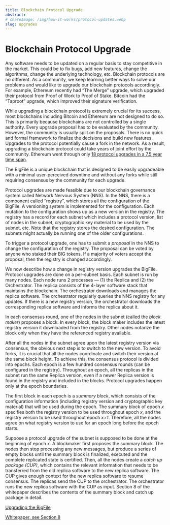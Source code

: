 ```yaml
---
title: Blockchain Protocol Upgrade
abstract:
# shareImage: /img/how-it-works/protocol-updates.webp
slug: upgrades
---
```


# Blockchain Protocol Upgrade

Any software needs to be updated on a regular basis to stay competitive in the market. This could be to fix bugs, add new features, change the algorithms, change the underlying technology, etc. Blockchain protocols are no different. As a community, we keep learning better ways to solve our problems and would like to upgrade our blockchain protocols accordingly. For example, Ethereum recently had “The Merge” upgrade, which upgraded their protocol from Proof of Work to Proof of Stake. Bitcoin had the “Taproot” upgrade, which improved their signature verification.

While upgrading a blockchain protocol is extremely crucial for its success, most blockchains including Bitcoin and Ethereum are not designed to do so. This is primarily because blockchains are not controlled by a single authority. Every upgrade proposal has to be evaluated by the community. However, the community is usually split on the proposals. There is no quick and formal framework to finalize the decisions and build new features. Upgrades to the protocol potentially cause a fork in the network. As a result, upgrading a blockchain protocol could take years of joint effort by the community. Ethereum went through only [18 protocol upgrades in a 7.5 year time span](https://ethereum.org/en/history/).

The BigFile is a unique blockchain that is designed to be easily upgradeable with a minimal user-perceived downtime and without any forks while still requiring consensus by the community for each upgrade. 

Protocol upgrades are made feasible due to our blockchain governance system called Network Nervous System (NNS). In the NNS, there is a component called “registry”, which stores all the configuration of the BigFile. A versioning system is implemented for the configuration. Each mutation to the configuration shows up as a new version in the registry. The registry has a record for each subnet which includes a protocol version, list of nodes in the subnet, cryptographic key material to be used by the subnet, etc. Note that the registry stores the desired configuration. The subnets might actually be running one of the older configurations.

To trigger a protocol upgrade, one has to submit a _proposal_ in the NNS to change the configuration of the registry. The proposal can be voted by anyone who staked their BIG tokens. If a majority of voters accept the proposal, then the registry is changed accordingly.


We now describe how a change in registry version upgrades the BigFile. Protocol upgrades are done on a per-subnet basis. Each subnet is run by many nodes. Each node runs 2 processes — (1) the Replica and (2) the Orchestrator. The replica consists of the 4-layer software stack that maintains the blockchain. The orchestrator downloads and manages the replica software. The orchestrator regularly queries the NNS registry for any updates. If there is a new registry version, the orchestrator downloads the corresponding replica software and informs the replica about it.

In each consensus round, one of the nodes in the subnet (called the _block maker_) proposes a block. In every block, the block maker includes the latest registry version it downloaded from the registry. Other nodes notarize the block only when they have the referenced registry available.

After all the nodes in the subnet agree upon the latest registry version via consensus, the obvious next step is to switch to the new version. To avoid forks, it is crucial that all the nodes coordinate and switch their version at the same block height. To achieve this, the consensus protocol is divided into epochs. Each epoch is a few hundred consensus rounds (can be configured in the registry). Throughout an epoch, all the replicas in the subnet run the same Replica version, even if a newer Replica version is found in the registry and included in the blocks. Protocol upgrades happen only at the epoch boundaries.

The first block in each epoch is a _summary block_, which consists of the configuration information (including registry version and cryptographic key material) that will be used during the epoch. The summary block of epoch _x_ specifies both the registry version to be used throughout epoch _x_, and the registry version to be used throughout epoch _x+1_. Therefore, all the nodes agree on what registry version to use for an epoch long before the epoch starts.

Suppose a protocol upgrade of the subnet is supposed to be done at the beginning of epoch _x_. A blockmaker first proposes the summary block. The nodes then stop processing any new messages, but produce a series of empty blocks until the summary block is finalized, executed and the complete replicated state is certified. Then, all the nodes create a _catch up package (CUP)_, which contains the relevant information that needs to be transferred from the old replica software to the new replica software. The CUP gives enough context for the new replica software to resume consensus. The replicas send the CUP to the orchestrator. The orchestrator runs the new replica software with the CUP as input. Section 8 of the whitepaper describes the contents of the summary block and catch up package in detail.



[Upgrading the BigFile](https://medium.com/)

[Whitepaper, see Section 8](https://thebigfile.com/white.pdf)